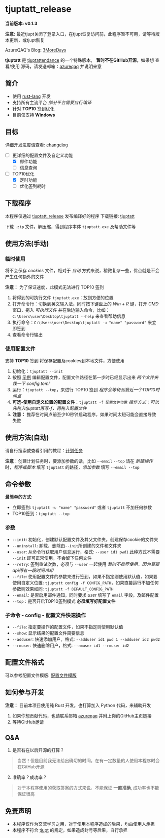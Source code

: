 # tjuptatt_release

**当前版本: v0.1.3**

**注意:** 最近tjupt关闭了登录入口，在tjupt恢复访问前，此程序暂不可用，请等待版本更新，或tjupt恢复

AzureQAQ's Blog: [3MoreDays](https://3moredays.com)

**tjuptatt** 是 [tjuptattendance](https://github.com/azureqaq/tjuptattendance/) 的一个特殊版本，
**暂时不在GitHub开源**，如果想 查看/使用 源码，请发送邮箱：[azureqaq](mailto:tjuptatt@3moredays.com) 并说明来意

## 简介
- 使用 [rust-lang](https://www.rust-lang.org/) 开发
- 支持所有主流平台 *部分平台需要自行编译*
- 针对 **TOP10** 签到优化
- 目前仅支持 **Windows**

## 目标

详细开发进度请查看: [changelog](./CHANGELOG.md)

- [ ] 更详细的配置文件及自定义功能
  - [x] 邮件功能
  - [ ] 信息查询
- [ ] TOP10优化
  - [x] 定时功能
  - [ ] 优化签到耗时

## 下载程序
本程序仅通过 [tjuptatt_release](https://github.com/azureqaq/tjuptatt_release) 发布编译好的程序
下载链接: [tjuptatt](https://github.com/azureqaq/tjuptatt_release/releases/latest/download/tjuptatt-x86_64-pc-windows-msvc.zip)

下载 `.zip` 文件，解压缩，得到程序本体 `tjuptatt.exe` 及帮助文件等

## 使用方法(手动)

### 临时使用
将不会保存 *cookies* 文件，相对于 *自动* 方式来说，稍微复杂一些，优点就是不会产生任何额外的文件

**注意：** 为了保证速度，此模式无法进行 TOP10 签到

1. 将得到的可执行文件 `tjuptatt.exe`：放到方便的位置
2. 打开命令行：切换到英文输入法，同时按下键盘上的 *Win + R* 键，打开 *CMD* 窗口，拖入 *可执行文件* 并在后边输入命令，比如：`C:\Users\user\Desktop\tjuptatt --help` 来查看帮助信息
3. 执行命令：`C:\Users\user\Desktop\tjuptatt -u "name" "password"` 来立即签到
4. 查看命令行输出

### 使用配置文件
支持 **TOP10** 签到
将保存配置及cookies到本地文件，方便使用

1. 初始化：`tjuptatt --init`
2. 按照 [示例](./config_template.toml) 编辑配置文件，配置文件路径在第一步时已经显示出来 *两个文件夹找一下* *config.toml*
3. 运行：`tjuptatt --top`，来进行 TOP10 签到 *程序会等待到最近一个TOP10时间点*
4. **可选-使用自定义位置的配置文件**：`tjuptatt -f 配置文件位置` *操作方式：可以先拖入tjuptatt再写-f，再拖入配置文件*
5. **注意：** 推荐在时间点前至少10秒钟启动程序，如果时间太短可能会直接导致失败


## 使用方法(自动)

请自行搜索或查看引用的教程：[计划任务](https://www.xitongcheng.com/jiaocheng/win10_article_47796.html)

**注意**：创建计划任务时，要添加参数的话，比如 `--email` `--top` 请在 *新建操作* 时，*程序或脚本* 填写 `tjuptatt` 的路径，*添加参数* 填写 `--email --top`

## 命令参数
**最简单的方式**:
- 立即签到: `tjuptatt -u "name" "password"` 或者 `tjuptatt` 不加任何参数
- TOP10签到：`tjuptatt --top`

### 参数
- `--init`: 初始化，创建默认配置文件及其父文件夹，创建保存cookie的文件夹
- `--uninstall`: 卸载，删除由`--init`所创建的文件和文件夹
- `--user`: 从命令行获取用户信息运行，格式: `--user id1 pwd1` 此种方式不需要 `--init` 即可正常使用，不会留下任何文件
- `--retry`: 签到重试次数，必须与 `--user` 一起使用 *暂时不推荐使用，因为豆瓣api得有一段时间冷却*
- `--file`: 使用配置文件的参数来进行签到，如果不指定则使用默认值，如果要使用自定义位置: `tjuptatt config -f CONFIG_PATH`，如果直接运行不加任何参数则效果如同: `tjuptatt -f DEFAULT_CONFIG_PATH`
- `--email`: 是否启用邮件通知，同时要求 *user* 填写了 `email` 字段，及邮件配置
- `--top`：是否开启TOP10签到模式 **必须填写好配置文件**

### 子命令 - config - 配置文件快速操作
- `--file`: 指定要操作的配置文件，如果不指定则使用默认值
- `--show`: 显示结果的配置文件简要信息
- `--adduser`: 快速添加用户，格式: `--adduser id1 pwd 1 --adduser id2 pwd2`
- `--rmuser`: 快速删除用户，格式: `--rmuser id1 --rmuser id2`

## 配置文件格式

可以参考配置文件模版: [配置文件模版](./config_template.toml)


## 如何参与开发
**注意：** 目前本项目使用纯 Rust 开发，也打算加入 Python 代码，来辅助开发

1. 如果你想贡献代码，也请联系邮箱 [azureqaq](mailto:tjuptatt@3moredays.com) 并附上你的GitHub主页链接
2. 等待GitHub邀请

## Q&A
1. 是否有在以后开源的打算？
  > 当然！但是目前我无法给出确切的时间。在有一定数量的人使用本程序时会在GitHub开源
2. 准确率？成功率？
  > 对于本程序使用的获取答案的方式来说，不能保证 **一直准确**, 成功率也不能保证很高

## 免责声明
- 本程序仅作为交流学习之用，对于使用本程序造成的后果，均由使用人承担
- 本程序不符合 [tjupt](https://tjupt.org) 的规定，如果造成封号等后果，自行承担
